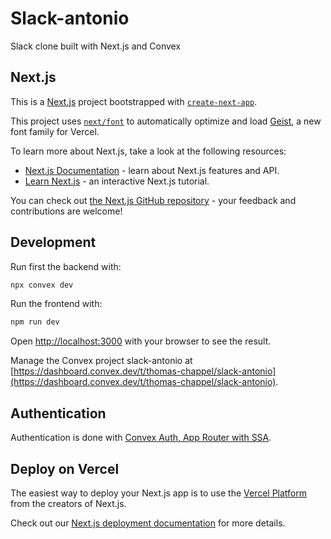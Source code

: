 # Slack-antonio

Slack clone built with Next.js and Convex

## Next.js

This is a [Next.js](https://nextjs.org) project bootstrapped with [`create-next-app`](https://nextjs.org/docs/app/api-reference/cli/create-next-app).

This project uses [`next/font`](https://nextjs.org/docs/app/building-your-application/optimizing/fonts) to automatically optimize and load [Geist](https://vercel.com/font), a new font family for Vercel.

To learn more about Next.js, take a look at the following resources:

- [Next.js Documentation](https://nextjs.org/docs) - learn about Next.js features and API.
- [Learn Next.js](https://nextjs.org/learn) - an interactive Next.js tutorial.

You can check out [the Next.js GitHub repository](https://github.com/vercel/next.js) - your feedback and contributions are welcome!

## Development

Run first the backend with:

```bash
npx convex dev
```

Run the frontend with:

```bash
npm run dev
```

Open [http://localhost:3000](http://localhost:3000) with your browser to see the result.

Manage the Convex project slack-antonio at [https://dashboard.convex.dev/t/thomas-chappel/slack-antonio](https://dashboard.convex.dev/t/thomas-chappel/slack-antonio).

## Authentication

Authentication is done with [Convex Auth, App Router with SSA](https://labs.convex.dev/auth/setup).

## Deploy on Vercel

The easiest way to deploy your Next.js app is to use the [Vercel Platform](https://vercel.com/new?utm_medium=default-template&filter=next.js&utm_source=create-next-app&utm_campaign=create-next-app-readme) from the creators of Next.js.

Check out our [Next.js deployment documentation](https://nextjs.org/docs/app/building-your-application/deploying) for more details.
